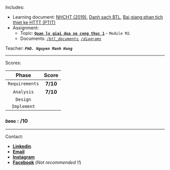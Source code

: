 Includes:

- Learning document: [NHCHT (2019)](https://github.com/ducsiukap/analysis-and-design-an-information-system./blob/main/NHCHT%20-%20PhanTichThietKe%20-%202019.pdf), [Danh sach BTL](https://github.com/ducsiukap/analysis-and-design-an-information-system./blob/main/PTTK%20HTTT%20-%20Danh%20sach%20BTL.pdf), [Bai giang phan tich thiet ke HTTT (PTIT)](https://github.com/ducsiukap/analysis-and-design-an-information-system./blob/main/Quyen%2020%20PHAN%20TICH%20THIET%20KE_CAPNHATCUOICUNG.pdf)
- Assignment:
  - Topic: [**`Quan ly giai dua xe cong thuc 1`**](https://github.com/ducsiukap/analysis-and-design-an-information-system./blob/main/PTTK%20HTTT%20-%20Danh%20sach%20BTL.pdf) - `Module M2`.
  - Documents: _[`/btl_documents`](https://github.com/ducsiukap/analysis-and-design-an-information-system./tree/main/btl_documents), [`/diagrams`](https://github.com/ducsiukap/analysis-and-design-an-information-system./tree/main/diagrams/pics)_

Teacher: _**`PhD. Nguyen Manh Hung`**_

---

Scores:

|     Phase      |  Score   |
| :------------: | :------: |
| `Requirements` | **7/10** |
|   `Analysis`   | **7/10** |
|    `Design`    |          |
|  `Implement`   |          |

### **`Demo`** : /10

---

Contact:

- [**Linkedin**](https://www.linkedin.com/in/duc-pham-b19b66351/)
- [**Email**](mailto:DucPV.contact@gmail.com)
- [**Instagram**](https://www.instagram.com/vduczz/)
- [**Facebook**](https://www.facebook.com/ucpham.823151) (_Not recommended !!_)
